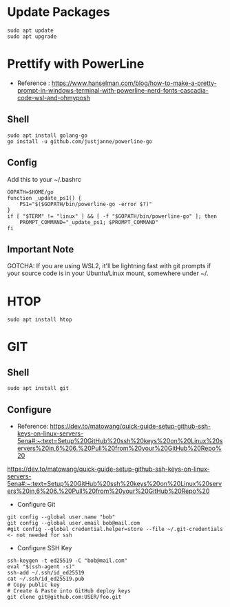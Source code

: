 # Update Packages

```
sudo apt update
sudo apt upgrade
```

# Prettify with PowerLine

- Reference : https://www.hanselman.com/blog/how-to-make-a-pretty-prompt-in-windows-terminal-with-powerline-nerd-fonts-cascadia-code-wsl-and-ohmyposh

## Shell

```
sudo apt install golang-go
go install -u github.com/justjanne/powerline-go
```

## Config

Add this to your ~/.bashrc

```
GOPATH=$HOME/go
function _update_ps1() {
    PS1="$($GOPATH/bin/powerline-go -error $?)"
}
if [ "$TERM" != "linux" ] && [ -f "$GOPATH/bin/powerline-go" ]; then
    PROMPT_COMMAND="_update_ps1; $PROMPT_COMMAND"
fi
```

## Important Note

GOTCHA: If you are using WSL2, it'll be lightning fast with git prompts if your source code is in your Ubuntu/Linux mount, somewhere under ~/.

# HTOP

```
sudo apt install htop
```

# GIT

## Shell

```
sudo apt install git
```

## Configure

- Reference: https://dev.to/matowang/quick-guide-setup-github-ssh-keys-on-linux-servers-5ena#:~:text=Setup%20GitHub%20ssh%20keys%20on%20Linux%20servers%20in,6%206.%20Pull%20from%20your%20GitHub%20Repo%20

https://dev.to/matowang/quick-guide-setup-github-ssh-keys-on-linux-servers-5ena#:~:text=Setup%20GitHub%20ssh%20keys%20on%20Linux%20servers%20in,6%206.%20Pull%20from%20your%20GitHub%20Repo%20

- Configure Git

```
git config --global user.name "bob"
git config --global user.email bob@mail.com
#git config --global credential.helper=store --file ~/.git-credentials <- not needed for ssh
```

- Configure SSH Key
```
ssh-keygen -t ed25519 -C "bob@mail.com" 
eval "$(ssh-agent -s)"
ssh-add ~/.ssh/id_ed25519
cat ~/.ssh/id_ed25519.pub 
# Copy public key
# Create & Paste into GitHub deploy keys
git clone git@github.com:USER/foo.git
```

